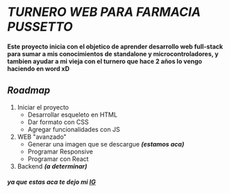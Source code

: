 # ***TURNERO WEB PARA FARMACIA PUSSETTO***
#### Este proyecto inicia con el objetico de aprender desarrollo web full-stack para sumar a mis conocimientos de standalone y microcontroladores, y tambien ayudar a mi vieja con el turnero que hace 2 años lo vengo haciendo en word xD
## *Roadmap*
1. Iniciar el proyecto
    - Desarrollar esqueleto en HTML
    - Dar formato con CSS
    - Agregar funcionalidades con JS
2. WEB "avanzado"
    - Generar una imagen que se descargue ***(estamos aca)***
    - Programar Responsive
    - Programar con React
3. Backend ***(a determinar)***


##### ya que estas aca te dejo mi [IG](https://www.instagram.com/?hl=es-la)
